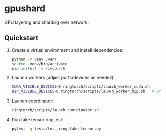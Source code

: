 # gpushard
GPU layering and sharding over network.

## Quickstart

1. Create a virtual environment and install dependencies:
   ```bash
   python -m venv .venv
   source .venv/bin/activate
   pip install -e ringtorch
   ```

2. Launch workers (adjust ports/devices as needed):
   ```bash
   CUDA_VISIBLE_DEVICES=0 ringtorch/scripts/launch_worker_cuda.sh
   HIP_VISIBLE_DEVICES=0 ringtorch/scripts/launch_worker_hip.sh   # or set WORKER_DEVICE=cpu
   ```

3. Launch coordinator:
   ```bash
   ringtorch/scripts/launch_coordinator.sh
   ```

4. Run fake tensor ring test:
   ```bash
   pytest -q tests/test_ring_fake_tensor.py
   ```
